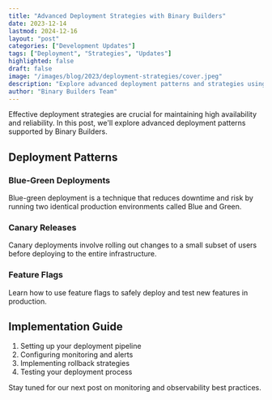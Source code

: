 ```yaml
---
title: "Advanced Deployment Strategies with Binary Builders"
date: 2023-12-14
lastmod: 2024-12-16
layout: "post"
categories: ["Development Updates"]
tags: ["Deployment", "Strategies", "Updates"]
highlighted: false
draft: false
image: "/images/blog/2023/deployment-strategies/cover.jpeg"
description: "Explore advanced deployment patterns and strategies using Binary Builders, including blue-green deployments, canary releases, and automated rollbacks."
author: "Binary Builders Team"
---
```


Effective deployment strategies are crucial for maintaining high availability and reliability. In this post, we'll explore advanced deployment patterns supported by Binary Builders.

## Deployment Patterns

### Blue-Green Deployments

Blue-green deployment is a technique that reduces downtime and risk by running two identical production environments called Blue and Green.

### Canary Releases

Canary deployments involve rolling out changes to a small subset of users before deploying to the entire infrastructure.

### Feature Flags

Learn how to use feature flags to safely deploy and test new features in production.

## Implementation Guide

1. Setting up your deployment pipeline
2. Configuring monitoring and alerts
3. Implementing rollback strategies
4. Testing your deployment process

Stay tuned for our next post on monitoring and observability best practices. 